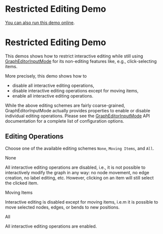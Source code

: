 <!--
 //////////////////////////////////////////////////////////////////////////////
 // @license
 // This file is part of yFiles for HTML 2.5.0.3.
 // Use is subject to license terms.
 //
 // Copyright (c) 2000-2023 by yWorks GmbH, Vor dem Kreuzberg 28,
 // 72070 Tuebingen, Germany. All rights reserved.
 //
 //////////////////////////////////////////////////////////////////////////////
-->
# Restricted Editing Demo

[You can also run this demo online](https://live.yworks.com/demos/input/restricted-editing/index.html).

# Restricted Editing Demo

This demos shows how to restrict interactive editing while still using [GraphEditorInputMode](https://docs.yworks.com/yfileshtml/#/api/GraphEditorInputMode) for its non-editing features like, e.g., click-selecting items.

More precisely, this demo shows how to

- disable all interactive editing operations,
- disable interactive editing operations except for moving items,
- enable all interactive editing operations.

While the above editing schemes are fairly coarse-grained, GraphEditorInputMode actually provides properties to enable or disable individual editing operations. Please see the [GraphEditorInputMode](https://docs.yworks.com/yfileshtml/#/api/GraphEditorInputMode) API documentation for a complete list of configuration options.

## Editing Operations

Choose one of the available editing schemes `None`, `Moving Items`, and `All`.

None

All interactive editing operations are disabled, i.e., it is not possible to interactively modify the graph in any way: no node movement, no edge creation, no label editing, etc. However, clicking on an item will still select the clicked item.

Moving Items

Interactive editing is disabled except for moving items, i.e.m it is possible to move selected nodes, edges, or bends to new positions.

All

All interactive editing operations are enabled.
